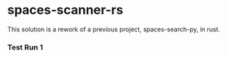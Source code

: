 # spaces-scanner-rs

<p>This solution is a rework of a previous project, spaces-search-py, in rust. </br>
</p>

### Test Run 1
